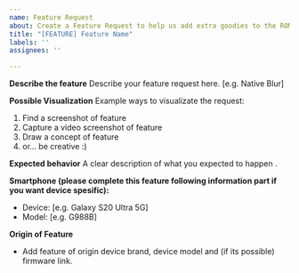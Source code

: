 ```yaml
---
name: Feature Request
about: Create a Feature Request to help us add extra goodies to the ROM.
title: "[FEATURE] Feature Name"
labels: ''
assignees: ''

---
```


**Describe the feature**
Describe your feature request here. [e.g. Native Blur]

**Possible Visualization**
Example ways to visualizate the request:
1. Find a screenshot of feature
2. Capture a video screenshot of feature
3. Draw a concept of feature
4. or... be creative :)

**Expected behavior**
A clear description of what you expected to happen
.

**Smartphone (please complete this feature following information part if you want device spesific):**
 - Device: [e.g. Galaxy S20 Ultra 5G]
 - Model: [e.g. G988B]

**Origin of Feature**
- Add feature of origin device brand, device model and (if its possible) firmware link.

